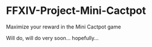 # FFXIV-Project-Mini-Cactpot
Maximize your reward in the Mini Cactpot game

Will do, will do very soon... hopefully... 
